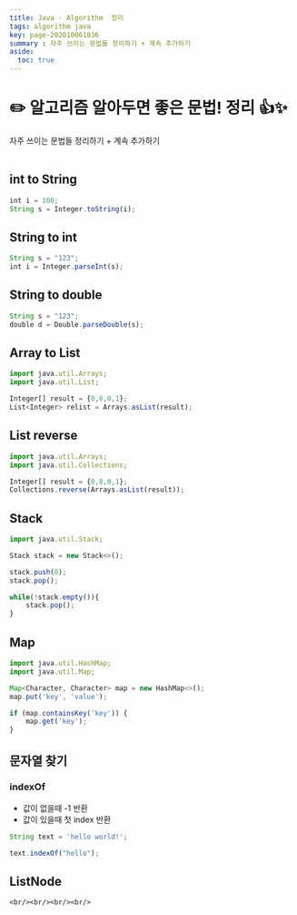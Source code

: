 ```yaml
---
title: Java - Algorithm  정리
tags: algorithm java
key: page-202010061836
summary : 자주 쓰이는 문법들 정리하기 + 계속 추가하기
aside:
  toc: true
---
```

# :pencil2:  알고리즘 알아두면 좋은 문법! 정리 :thumbsup::sparkles:
자주 쓰이는 문법들 정리하기 + 계속 추가하기
<br/>
<br/>

## int to String
```javascript
int i = 100;
String s = Integer.toString(i);
```

## String to int
```javascript
String s = "123";
int i = Integer.parseInt(s);
```

## String to double
```javascript
String s = "123";
double d = Double.parseDouble(s);
```

## Array to List
```javascript
import java.util.Arrays;
import java.util.List;

Integer[] result = {0,8,0,1};
List<Integer> relist = Arrays.asList(result);
```

## List reverse
```javascript
import java.util.Arrays;
import java.util.Collections;

Integer[] result = {0,8,0,1};
Collections.reverse(Arrays.asList(result));
```

## Stack
```javascript
import java.util.Stack;

Stack stack = new Stack<>();

stack.push(0);
stack.pop();

while(!stack.empty()){
    stack.pop();
}
```

## Map
```javascript
import java.util.HashMap;
import java.util.Map;

Map<Character, Character> map = new HashMap<>();
map.put('key', 'value');

if (map.containsKey('key')) {
    map.get('key');
}
```
## 문자열 찾기
### indexOf
- 값이 없을때 -1 반환
- 값이 있을때 첫 index 반환

```javascript
String text = 'hello world!';

text.indexOf("hello");
```

## ListNode


```
<br/><br/><br/><br/>
